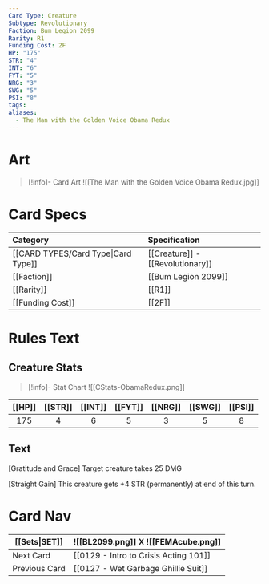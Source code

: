 ```yaml
---
Card Type: Creature
Subtype: Revolutionary
Faction: Bum Legion 2099
Rarity: R1
Funding Cost: 2F
HP: "175"
STR: "4"
INT: "6"
FYT: "5"
NRG: "3"
SWG: "5"
PSI: "8"
tags: 
aliases:
  - The Man with the Golden Voice Obama Redux
---
```

# Art

> [!info]- Card Art
> ![[The Man with the Golden Voice Obama Redux.jpg]]

# Card Specs

| Category | Specification| 
| :--- | :--- |
| [[CARD TYPES/Card Type\|Card Type]] | [[Creature]] - [[Revolutionary]] |  
| [[Faction]] | [[Bum Legion 2099]] |  
| [[Rarity]] | [[R1]] |  
| [[Funding Cost]] | [[2F]] |  

# Rules Text  

## Creature Stats

> [!info]- Stat Chart
> ![[CStats-ObamaRedux.png]]

| [[HP]] | [[STR]] | [[INT]] | [[FYT]] | [[NRG]] | [[SWG]] | [[PSI]] |
|:------:|:-------:|:-------:|:-------:|:-------:|:-------:|:-------:|
|  175   |    4    |    6    |    5    |    3    |    5    |    8    | 

## Text

[Gratitude and Grace] 
Target creature takes 25 DMG
  
[Straight Gain] 
This creature gets +4 STR (permanently) at end of this turn.

# Card Nav

| [[Sets\|SET]] |  ![[BL2099.png]] 𐌢 ![[FEMAcube.png]] |
| --- | --- |
| Next Card | [[0129 - Intro to Crisis Acting 101]] |
| Previous Card | [[0127 - Wet Garbage Ghillie Suit]] |

